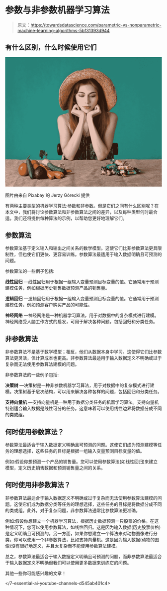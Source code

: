 # 参数与非参数机器学习算法

> 原文：<https://towardsdatascience.com/parametric-vs-nonparametric-machine-learning-algorithms-5bf31393d944>

## 有什么区别，什么时候使用它们

![](img/d7ddd4ea78f1a2598ccd2944c49e52c5.png)

图片由来自 Pixabay 的 Jerzy Górecki 提供

有两种主要类型的机器学习算法:参数和非参数。但是它们之间有什么区别呢？在本文中，我们将讨论参数算法和非参数算法之间的差异，以及每种类型何时最合适。我们还将提供每种算法的示例，以帮助您更好地理解它们。

## 参数算法

参数算法基于定义输入和输出之间关系的数学模型。这使它们比非参数算法更具限制性，但也使它们更快、更容易训练。参数算法最适用于输入数据明确且可预测的问题。

参数算法的一些例子包括:

**线性回归** —线性回归用于根据一组输入变量预测目标变量的值。它通常用于预测建模任务，例如根据历史销售数据预测产品的销售量。

**逻辑回归** —逻辑回归用于根据一组输入变量预测目标变量的值。它通常用于预测建模任务，例如预测客户购买产品的可能性。

**神经网络** —神经网络是一种机器学习算法，用于对数据中的复杂模式进行建模。神经网络受人脑工作方式的启发，可用于解决各种问题，包括回归和分类任务。

## 非参数算法

非参数算法不是基于数学模型；相反，他们从数据本身中学习。这使得它们比参数算法更灵活，但计算成本也更高。非参数算法最适用于输入数据定义不明确或过于复杂而无法使用参数算法建模的问题。

非参数算法的一些例子包括:

**决策树** —决策树是一种非参数机器学习算法，用于对数据中的复杂模式进行建模。决策树基于层次结构，可以用来解决各种各样的问题，包括回归和分类任务。

**支持向量机** —支持向量机是一种用于数据分类任务的机器学习算法。支持向量机特别适合输入数据是线性可分的任务。这意味着可以使用线性边界将数据分成不同的类或组。

## 何时使用参数算法？

参数算法最适合于输入数据定义明确且可预测的问题。这使它们成为预测建模等任务的理想选择，这些任务的目标是根据一组输入变量预测目标变量的值。

例如:假设你想预测一个产品的销售量。您可以使用参数算法(如线性回归)来建立模型，定义历史销售数据和预测销售量之间的关系。

## 何时使用非参数算法？

非参数算法最适合于输入数据定义不明确或过于复杂而无法使用参数算法建模的问题。这使它们成为数据分类等任务的理想选择，这些任务的目标是将数据分成不同的类或组。此外，对于复杂问题，非参数算法通常比参数算法更准确。

例如:假设你想建立一个机器学习算法，根据历史数据预测一只股票的价格。在这种情况下，您可以使用参数算法，如线性回归。这是因为输入数据(历史股票价格)是定义明确且可预测的。另一方面，如果你想建立一个算法来对动物图像进行分类，你可以使用一个非参数算法，比如支持向量机。这是因为输入数据(动物的图像)没有很好地定义，并且太复杂而不能使用参数算法建模。

总之，参数算法最适合于输入数据定义明确且可预测的问题，而非参数算法最适合于输入数据定义不明确但我们可以使用更多数据来训练它的问题。

其他一些你可能感兴趣的文章！

</data-scientist-the-dirtiest-job-of-the-21st-century-7f0c8215e845>  </7-essential-ai-youtube-channels-d545ab401c4> 